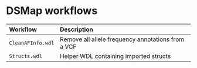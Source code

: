 # DSMap workflows  

| Workflow | Description |  
| :--- | :--- |  
| `CleanAFInfo.wdl` | Remove all allele frequency annotations from a VCF |  
| `Structs.wdl` | Helper WDL containing imported structs |  

